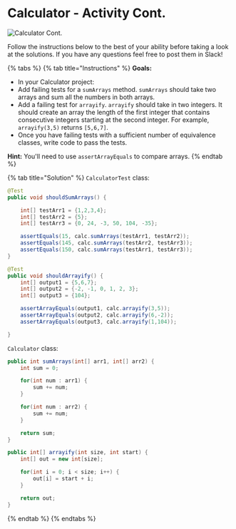 # Calculator - Activity Cont.

![Calculator Cont.](../../../.gitbook/assets/image%20%2856%29.png)

Follow the instructions below to the best of your ability before taking a look at the solutions. If you have any questions feel free to post them in Slack!

{% tabs %}
{% tab title="Instructions" %}
**Goals:** 

* In your Calculator project:
* Add failing tests for a `sumArrays` method. `sumArrays` should take two arrays and sum all the numbers in both arrays. 
* Add a failing test for `arrayify`. `arrayify` should take in two integers. It should create an array the length of the first integer that contains consecutive integers starting at the second integer. For example, `arrayify(3,5)` returns `[5,6,7]`. 
* Once you have failing tests with a sufficient number of equivalence classes, write code to pass the tests. 

**Hint:** You'll need to use `assertArrayEquals` to compare arrays.
{% endtab %}

{% tab title="Solution" %}
`CalculatorTest` class:

```java
@Test
public void shouldSumArrays() {

    int[] testArr1 = {1,2,3,4};
    int[] testArr2 = {5};
    int[] testArr3 = {0, 24, -3, 50, 104, -35};

    assertEquals(15, calc.sumArrays(testArr1, testArr2));
    assertEquals(145, calc.sumArrays(testArr2, testArr3));
    assertEquals(150, calc.sumArrays(testArr1, testArr3));
}

@Test
public void shouldArrayify() {
    int[] output1 = {5,6,7};
    int[] output2 = {-2, -1, 0, 1, 2, 3};
    int[] output3 = {104};

    assertArrayEquals(output1, calc.arrayify(3,5));
    assertArrayEquals(output2, calc.arrayify(6,-2));
    assertArrayEquals(output3, calc.arrayify(1,104));

}
```

`Calculator` class:

```java
public int sumArrays(int[] arr1, int[] arr2) {
    int sum = 0;

    for(int num : arr1) {
        sum += num;
    }

    for(int num : arr2) {
        sum += num;
    }

    return sum;
}

public int[] arrayify(int size, int start) {
    int[] out = new int[size];

    for(int i = 0; i < size; i++) {
        out[i] = start + i;
    }

    return out;
}
```
{% endtab %}
{% endtabs %}

 


